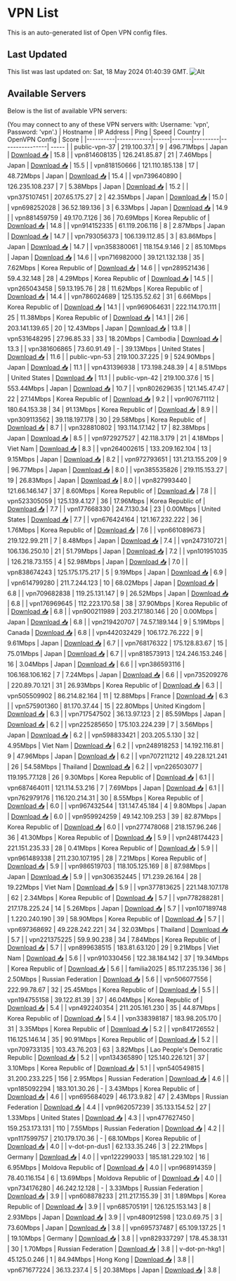 # VPN List

This is an auto-generated list of Open VPN config files.

## Last Updated

This list was last updated on: Sat, 18 May 2024 01:40:39 GMT.
![Alt](https://repobeats.axiom.co/api/embed/186b98318ef1479477931607c1ad7d823f12451f.svg "Repobeats analytics image")

## Available Servers

Below is the list of available VPN servers:

(You may connect to any of these VPN servers with: Username: 'vpn', Password: 'vpn'.)
| Hostname | IP Address | Ping | Speed | Country | OpenVPN Config | Score |
|----------|------------|------|-------|---------|----------------| ----- |
| public-vpn-37 | 219.100.37.1 | 9 | 496.71Mbps | Japan | [Download 📥](./configs/server_0_JP.ovpn) | 15.8 |
| vpn814608135 | 126.241.85.87 | 21 | 7.46Mbps | Japan | [Download 📥](./configs/server_1_JP.ovpn) | 15.5 |
| vpn818150666 | 121.110.185.138 | 17 | 48.72Mbps | Japan | [Download 📥](./configs/server_2_JP.ovpn) | 15.4 |
| vpn739640890 | 126.235.108.237 | 7 | 5.38Mbps | Japan | [Download 📥](./configs/server_3_JP.ovpn) | 15.2 |
| vpn375107451 | 207.65.175.27 | 2 | 42.35Mbps | Japan | [Download 📥](./configs/server_4_JP.ovpn) | 15.0 |
| vpn698252028 | 36.52.189.136 | 3 | 6.33Mbps | Japan | [Download 📥](./configs/server_5_JP.ovpn) | 14.9 |
| vpn881459759 | 49.170.7.126 | 36 | 70.69Mbps | Korea Republic of | [Download 📥](./configs/server_6_KR.ovpn) | 14.8 |
| vpn914152335 | 61.119.206.116 | 8 | 2.87Mbps | Japan | [Download 📥](./configs/server_7_JP.ovpn) | 14.7 |
| vpn793056373 | 106.139.112.85 | 3 | 83.86Mbps | Japan | [Download 📥](./configs/server_8_JP.ovpn) | 14.7 |
| vpn358380061 | 118.154.9.146 | 2 | 85.10Mbps | Japan | [Download 📥](./configs/server_9_JP.ovpn) | 14.6 |
| vpn716982000 | 39.121.132.138 | 35 | 7.62Mbps | Korea Republic of | [Download 📥](./configs/server_10_KR.ovpn) | 14.6 |
| vpn289521436 | 59.4.32.148 | 28 | 4.29Mbps | Korea Republic of | [Download 📥](./configs/server_11_KR.ovpn) | 14.5 |
| vpn265043458 | 59.13.195.76 | 28 | 11.62Mbps | Korea Republic of | [Download 📥](./configs/server_12_KR.ovpn) | 14.4 |
| vpn786024689 | 125.135.52.62 | 31 | 6.66Mbps | Korea Republic of | [Download 📥](./configs/server_13_KR.ovpn) | 14.1 |
| vpn969064631 | 222.114.170.111 | 25 | 11.38Mbps | Korea Republic of | [Download 📥](./configs/server_14_KR.ovpn) | 14.1 |
| 2i6 | 203.141.139.65 | 20 | 12.43Mbps | Japan | [Download 📥](./configs/server_15_JP.ovpn) | 13.8 |
| vpn531648295 | 27.96.85.33 | 33 | 18.20Mbps | Cambodia | [Download 📥](./configs/server_16_KH.ovpn) | 13.3 |
| vpn381606865 | 73.60.91.49 | - | 39.13Mbps | United States | [Download 📥](./configs/server_17_US.ovpn) | 11.6 |
| public-vpn-53 | 219.100.37.225 | 9 | 524.90Mbps | Japan | [Download 📥](./configs/server_18_JP.ovpn) | 11.1 |
| vpn431396938 | 173.198.248.39 | 4 | 8.51Mbps | United States | [Download 📥](./configs/server_19_US.ovpn) | 11.1 |
| public-vpn-42 | 219.100.37.6 | 15 | 553.44Mbps | Japan | [Download 📥](./configs/server_20_JP.ovpn) | 10.7 |
| vpn802629635 | 121.145.47.47 | 22 | 27.14Mbps | Korea Republic of | [Download 📥](./configs/server_21_KR.ovpn) | 9.2 |
| vpn907671112 | 180.64.153.38 | 34 | 91.13Mbps | Korea Republic of | [Download 📥](./configs/server_22_KR.ovpn) | 8.9 |
| vpn309113562 | 39.118.197.178 | 30 | 29.58Mbps | Korea Republic of | [Download 📥](./configs/server_23_KR.ovpn) | 8.7 |
| vpn328810802 | 193.114.17.142 | 17 | 82.38Mbps | Japan | [Download 📥](./configs/server_24_JP.ovpn) | 8.5 |
| vpn972927527 | 42.118.3.179 | 21 | 4.18Mbps | Viet Nam | [Download 📥](./configs/server_25_VN.ovpn) | 8.3 |
| vpn264002615 | 133.209.162.104 | 13 | 9.15Mbps | Japan | [Download 📥](./configs/server_26_JP.ovpn) | 8.2 |
| vpn972793651 | 131.213.155.209 | 9 | 96.77Mbps | Japan | [Download 📥](./configs/server_27_JP.ovpn) | 8.0 |
| vpn385535826 | 219.115.153.27 | 19 | 26.83Mbps | Japan | [Download 📥](./configs/server_28_JP.ovpn) | 8.0 |
| vpn827993440 | 121.66.146.147 | 37 | 8.60Mbps | Korea Republic of | [Download 📥](./configs/server_29_KR.ovpn) | 7.8 |
| vpn523305059 | 125.139.4.127 | 36 | 17.96Mbps | Korea Republic of | [Download 📥](./configs/server_30_KR.ovpn) | 7.7 |
| vpn177668330 | 24.7.130.34 | 23 | 0.00Mbps | United States | [Download 📥](./configs/server_31_US.ovpn) | 7.7 |
| vpn676424164 | 121.167.232.222 | 36 | 1.76Mbps | Korea Republic of | [Download 📥](./configs/server_32_KR.ovpn) | 7.6 |
| vpn661089673 | 219.122.99.211 | 7 | 8.48Mbps | Japan | [Download 📥](./configs/server_33_JP.ovpn) | 7.4 |
| vpn247310721 | 106.136.250.10 | 21 | 51.79Mbps | Japan | [Download 📥](./configs/server_34_JP.ovpn) | 7.2 |
| vpn101951035 | 126.218.73.155 | 4 | 52.98Mbps | Japan | [Download 📥](./configs/server_35_JP.ovpn) | 7.0 |
| vpn838674243 | 125.175.175.217 | 5 | 9.19Mbps | Japan | [Download 📥](./configs/server_36_JP.ovpn) | 6.9 |
| vpn614799280 | 211.7.244.123 | 10 | 68.02Mbps | Japan | [Download 📥](./configs/server_37_JP.ovpn) | 6.8 |
| vpn709682838 | 119.25.131.147 | 9 | 26.52Mbps | Japan | [Download 📥](./configs/server_38_JP.ovpn) | 6.8 |
| vpn176969645 | 112.223.170.58 | 38 | 37.90Mbps | Korea Republic of | [Download 📥](./configs/server_39_KR.ovpn) | 6.8 |
| vpn900211989 | 203.217.180.146 | 20 | 0.00Mbps | Japan | [Download 📥](./configs/server_40_JP.ovpn) | 6.8 |
| vpn219420707 | 74.57.189.144 | 9 | 5.19Mbps | Canada | [Download 📥](./configs/server_41_CA.ovpn) | 6.8 |
| vpn442032429 | 106.172.76.222 | 9 | 9.61Mbps | Japan | [Download 📥](./configs/server_42_JP.ovpn) | 6.7 |
| vpn768176322 | 175.128.83.67 | 15 | 75.01Mbps | Japan | [Download 📥](./configs/server_43_JP.ovpn) | 6.7 |
| vpn818573913 | 124.246.153.246 | 16 | 3.04Mbps | Japan | [Download 📥](./configs/server_44_JP.ovpn) | 6.6 |
| vpn386593116 | 106.168.106.162 | 7 | 7.24Mbps | Japan | [Download 📥](./configs/server_45_JP.ovpn) | 6.6 |
| vpn735209276 | 220.89.70.121 | 31 | 26.93Mbps | Korea Republic of | [Download 📥](./configs/server_46_KR.ovpn) | 6.3 |
| vpn505509902 | 86.214.82.164 | 11 | 12.88Mbps | France | [Download 📥](./configs/server_47_FR.ovpn) | 6.3 |
| vpn575901360 | 81.170.37.44 | 15 | 22.80Mbps | United Kingdom | [Download 📥](./configs/server_48_GB.ovpn) | 6.3 |
| vpn717547502 | 36.13.97.123 | 2 | 85.59Mbps | Japan | [Download 📥](./configs/server_49_JP.ovpn) | 6.2 |
| vpn225285650 | 175.103.224.239 | 7 | 3.56Mbps | Japan | [Download 📥](./configs/server_50_JP.ovpn) | 6.2 |
| vpn598833421 | 203.205.5.130 | 32 | 4.95Mbps | Viet Nam | [Download 📥](./configs/server_51_VN.ovpn) | 6.2 |
| vpn248918253 | 14.192.116.81 | 9 | 47.96Mbps | Japan | [Download 📥](./configs/server_52_JP.ovpn) | 6.2 |
| vpn707211212 | 49.228.121.241 | 26 | 54.58Mbps | Thailand | [Download 📥](./configs/server_53_TH.ovpn) | 6.2 |
| vpn226503077 | 119.195.77.128 | 26 | 9.30Mbps | Korea Republic of | [Download 📥](./configs/server_54_KR.ovpn) | 6.1 |
| vpn687464011 | 121.114.53.216 | 7 | 7.69Mbps | Japan | [Download 📥](./configs/server_55_JP.ovpn) | 6.1 |
| vpn762979176 | 116.120.214.31 | 30 | 8.55Mbps | Korea Republic of | [Download 📥](./configs/server_56_KR.ovpn) | 6.0 |
| vpn967432544 | 131.147.45.184 | 4 | 9.80Mbps | Japan | [Download 📥](./configs/server_57_JP.ovpn) | 6.0 |
| vpn959924259 | 49.142.109.253 | 39 | 82.87Mbps | Korea Republic of | [Download 📥](./configs/server_58_KR.ovpn) | 6.0 |
| vpn277478068 | 218.157.96.246 | 36 | 41.30Mbps | Korea Republic of | [Download 📥](./configs/server_59_KR.ovpn) | 5.9 |
| vpn248174423 | 221.151.235.33 | 28 | 0.41Mbps | Korea Republic of | [Download 📥](./configs/server_60_KR.ovpn) | 5.9 |
| vpn961489338 | 211.230.107.195 | 28 | 7.21Mbps | Korea Republic of | [Download 📥](./configs/server_61_KR.ovpn) | 5.9 |
| vpn986519703 | 118.105.125.169 | 8 | 87.98Mbps | Japan | [Download 📥](./configs/server_62_JP.ovpn) | 5.9 |
| vpn306352445 | 171.239.26.164 | 28 | 19.22Mbps | Viet Nam | [Download 📥](./configs/server_63_VN.ovpn) | 5.9 |
| vpn377813625 | 221.148.107.178 | 62 | 2.34Mbps | Korea Republic of | [Download 📥](./configs/server_64_KR.ovpn) | 5.7 |
| vpn778288281 | 217.178.225.24 | 14 | 5.26Mbps | Japan | [Download 📥](./configs/server_65_JP.ovpn) | 5.7 |
| vpn107189748 | 1.220.240.190 | 39 | 58.90Mbps | Korea Republic of | [Download 📥](./configs/server_66_KR.ovpn) | 5.7 |
| vpn697368692 | 49.228.242.221 | 34 | 32.03Mbps | Thailand | [Download 📥](./configs/server_67_TH.ovpn) | 5.7 |
| vpn221375225 | 59.9.90.238 | 34 | 7.84Mbps | Korea Republic of | [Download 📥](./configs/server_68_KR.ovpn) | 5.7 |
| vpn899638515 | 183.81.63.120 | 29 | 9.21Mbps | Viet Nam | [Download 📥](./configs/server_69_VN.ovpn) | 5.6 |
| vpn910330456 | 122.38.184.142 | 37 | 19.34Mbps | Korea Republic of | [Download 📥](./configs/server_70_KR.ovpn) | 5.6 |
| familia2025 | 85.117.235.136 | 36 | 2.50Mbps | Russian Federation | [Download 📥](./configs/server_71_RU.ovpn) | 5.6 |
| vpn506077556 | 222.99.78.67 | 32 | 25.45Mbps | Korea Republic of | [Download 📥](./configs/server_72_KR.ovpn) | 5.5 |
| vpn194755158 | 39.122.81.39 | 37 | 46.04Mbps | Korea Republic of | [Download 📥](./configs/server_73_KR.ovpn) | 5.4 |
| vpn492240354 | 211.205.161.230 | 35 | 44.87Mbps | Korea Republic of | [Download 📥](./configs/server_74_KR.ovpn) | 5.4 |
| vpn338398187 | 183.98.205.170 | 31 | 3.35Mbps | Korea Republic of | [Download 📥](./configs/server_75_KR.ovpn) | 5.2 |
| vpn841726552 | 116.125.146.14 | 35 | 90.91Mbps | Korea Republic of | [Download 📥](./configs/server_76_KR.ovpn) | 5.2 |
| vpn709733135 | 103.43.76.203 | 63 | 3.82Mbps | Lao People's Democratic Republic | [Download 📥](./configs/server_77_LA.ovpn) | 5.2 |
| vpn134365890 | 125.140.226.121 | 37 | 3.10Mbps | Korea Republic of | [Download 📥](./configs/server_78_KR.ovpn) | 5.1 |
| vpn540549815 | 31.200.233.225 | 156 | 2.95Mbps | Russian Federation | [Download 📥](./configs/server_79_RU.ovpn) | 4.6 |
| vpn185092294 | 183.101.30.26 | - | 3.43Mbps | Korea Republic of | [Download 📥](./configs/server_80_KR.ovpn) | 4.6 |
| vpn695684029 | 46.173.9.82 | 47 | 2.43Mbps | Russian Federation | [Download 📥](./configs/server_81_RU.ovpn) | 4.4 |
| vpn962057239 | 35.133.154.52 | 27 | 1.33Mbps | United States | [Download 📥](./configs/server_82_US.ovpn) | 4.3 |
| vpn477627450 | 159.253.173.131 | 110 | 7.55Mbps | Russian Federation | [Download 📥](./configs/server_83_RU.ovpn) | 4.2 |
| vpn117599757 | 210.179.170.36 | - | 68.10Mbps | Korea Republic of | [Download 📥](./configs/server_84_KR.ovpn) | 4.0 |
| v-dot-pn-dus1 | 62.133.35.246 | 3 | 22.21Mbps | Germany | [Download 📥](./configs/server_85_DE.ovpn) | 4.0 |
| vpn122299033 | 185.181.229.102 | 16 | 6.95Mbps | Moldova Republic of | [Download 📥](./configs/server_86_MD.ovpn) | 4.0 |
| vpn968914359 | 78.40.116.154 | 6 | 13.69Mbps | Moldova Republic of | [Download 📥](./configs/server_87_MD.ovpn) | 4.0 |
| vpn734176280 | 46.242.12.128 | - | 3.33Mbps | Russian Federation | [Download 📥](./configs/server_88_RU.ovpn) | 3.9 |
| vpn608878233 | 211.217.155.39 | 31 | 1.89Mbps | Korea Republic of | [Download 📥](./configs/server_89_KR.ovpn) | 3.9 |
| vpn685705191 | 126.125.153.143 | 8 | 2.93Mbps | Japan | [Download 📥](./configs/server_90_JP.ovpn) | 3.9 |
| vpn480912598 | 123.0.69.75 | 3 | 73.60Mbps | Japan | [Download 📥](./configs/server_91_JP.ovpn) | 3.8 |
| vpn695737487 | 65.109.137.25 | 1 | 19.10Mbps | Germany | [Download 📥](./configs/server_92_DE.ovpn) | 3.8 |
| vpn829337297 | 178.45.38.131 | 30 | 1.70Mbps | Russian Federation | [Download 📥](./configs/server_93_RU.ovpn) | 3.8 |
| v-dot-pn-hkg1 | 45.125.0.246 | 1 | 84.94Mbps | Hong Kong | [Download 📥](./configs/server_94_HK.ovpn) | 3.8 |
| vpn671677224 | 36.13.237.4 | 5 | 20.38Mbps | Japan | [Download 📥](./configs/server_95_JP.ovpn) | 3.8 |
